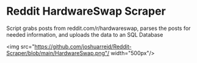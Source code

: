 # Reddit HardwareSwap Scraper
 Script grabs posts from reddit.com/r/hardwareswap, parses the posts for needed information, and uploads the data to an SQL Database
 
<img src="https://github.com/joshuarreid/Reddit-Scraper/blob/main/HardwareSwap.png"/ width="500px"/>
